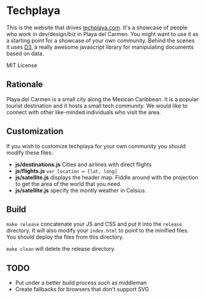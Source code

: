 Techplaya
=============

This is the website that drives [techplaya.com](http://techplaya.com/). It's a showcase of people who work in dev/design/biz in Playa del Carmen. You might want to use it as a starting point for a showcase of your own community. Behind the scenes it uses [D3](http://d3js.com/), a really awesome javascript library for manipulating documents based on data. 

MIT License

Rationale
-------

Playa del Carmen is a small city along the Mexican Caribbean. It is a popular tourist destination and it hosts a small tech community. We would like to connect with other like-minded individuals who visit the area. 

Customization
-------

If you wish to customize techplaya for your own community you should modify these files:

* **js/destinations.js** Cities and airlines with direct flights
* **js/flights.js** `var location = [lat, long]`
* **js/satellite.js** displays the header map. Fiddle around with the projection to get the area of the world that you need.
* **js/satellite.js** specify the montly weather in Celsius.

Build
-------

`make release` concatenate your JS and CSS and put it into the `release` directory. It will also modify your `index.html` to point to the minified files. You should deploy the files from this directory.

`make clean` will delete the release directory.


TODO
-------

* Put under a better build process such as middleman
* Create fallbacks for browsers that don't support SVG

